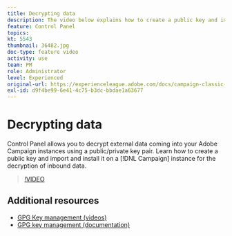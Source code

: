 ```yaml
---
title: Decrypting data
description: The video below explains how to create a public key and import and install it on a Campaign instance for the decryption of data.
feature: Control Panel
topics: 
kt: 5543
thumbnail: 36482.jpg
doc-type: feature video
activity: use
team: PM
role: Administrator
level: Experienced
original-url: https://experienceleague.adobe.com/docs/campaign-classic-learn/tutorials/administrating/control-panel-acc/gpg-key-management/decrypting-data.html
exl-id: d9f4be99-6e41-4c75-b3dc-bbdae1a63677
---
```

# Decrypting data

Control Panel allows you to decrypt external data coming into your Adobe Campaign instances using a public/private key pair.
Learn how to create a public key and import and install it on a [!DNL Campaign] instance for the decryption of inbound data.

>[!VIDEO](https://video.tv.adobe.com/v/36482?quality=12)

## Additional resources

* [GPG Key management (videos)](./gpg-key-management-overview.md)
* [GPG key management (documentation)](https://docs.adobe.com/content/help/en/control-panel/using/instances-settings/gpg-keys-management.html)
